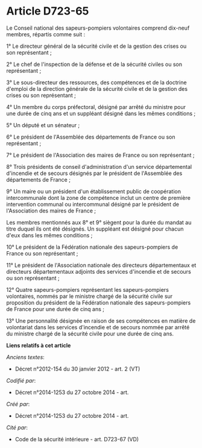 # Article D723-65

Le Conseil national des sapeurs-pompiers volontaires comprend dix-neuf membres, répartis comme suit :

1° Le directeur général de la sécurité civile et de la gestion des crises ou son représentant ;

2° Le chef de l'inspection de la défense et de la sécurité civiles ou son représentant ;

3° Le sous-directeur des ressources, des compétences et de la doctrine d'emploi de la direction générale de la sécurité
civile et de la gestion des crises ou son représentant ;

4° Un membre du corps préfectoral, désigné par arrêté du ministre pour une durée de cinq ans et un suppléant désigné dans les
mêmes conditions ;

5° Un député et un sénateur ;

6° Le président de l'Assemblée des départements de France ou son représentant ;

7° Le président de l'Association des maires de France ou son représentant ;

8° Trois présidents de conseil d'administration d'un service départemental d'incendie et de secours désignés par le président
de l'Assemblée des départements de France ;

9° Un maire ou un président d'un établissement public de coopération intercommunale dont la zone de compétence inclut un
centre de première intervention communal ou intercommunal désigné par le président de l'Association des maires de France ;

Les membres mentionnés aux 8° et 9° siègent pour la durée du mandat au titre duquel ils ont été désignés. Un suppléant est
désigné pour chacun d'eux dans les mêmes conditions ;

10° Le président de la Fédération nationale des sapeurs-pompiers de France ou son représentant ;

11° Le président de l'Association nationale des directeurs départementaux et directeurs départementaux adjoints des services
d'incendie et de secours ou son représentant ;

12° Quatre sapeurs-pompiers représentant les sapeurs-pompiers volontaires, nommés par le ministre chargé de la sécurité
civile sur proposition du président de la Fédération nationale des sapeurs-pompiers de France pour une durée de cinq ans ;

13° Une personnalité désignée en raison de ses compétences en matière de volontariat dans les services d'incendie et de
secours nommée par arrêté du ministre chargé de la sécurité civile pour une durée de cinq ans.

**Liens relatifs à cet article**

_Anciens textes_:

  - Décret n°2012-154 du 30 janvier 2012 - art. 2 (VT)

_Codifié par_:

  - Décret n°2014-1253 du 27 octobre 2014 - art.

_Créé par_:

  - Décret n°2014-1253 du 27 octobre 2014 - art.

_Cité par_:

  - Code de la sécurité intérieure - art. D723-67 (VD)
